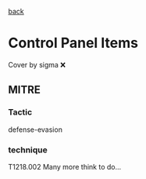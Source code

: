 [back](../index.md)
# Control Panel Items
Cover by sigma :x: 
## MITRE
### Tactic
defense-evasion
### technique
T1218.002
Many more think to do...